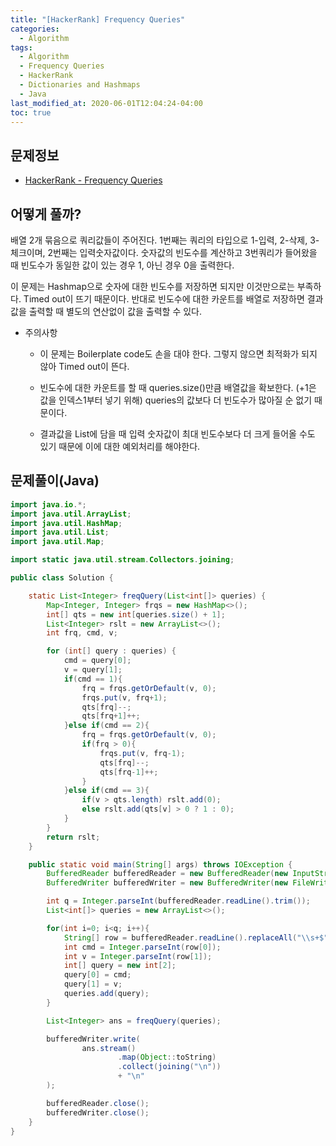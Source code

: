 ```yaml
---
title: "[HackerRank] Frequency Queries"
categories: 
  - Algorithm
tags:
  - Algorithm
  - Frequency Queries
  - HackerRank
  - Dictionaries and Hashmaps
  - Java
last_modified_at: 2020-06-01T12:04:24-04:00
toc: true
---
```

문제정보
-
- [HackerRank - Frequency Queries](https://www.hackerrank.com/challenges/frequency-queries/problem)

어떻게 풀까?
-
배열 2개 묶음으로 쿼리값들이 주어진다. 1번째는 쿼리의 타입으로 1-입력, 2-삭제, 3-체크이며, 2번째는 입력숫자값이다. 숫자값의 빈도수를 계산하고 3번쿼리가 들어왔을 때 빈도수가 동일한 값이 있는 경우 1, 아닌 경우 0을 출력한다.

이 문제는 Hashmap으로 숫자에 대한 빈도수를 저장하면 되지만 이것만으로는 부족하다. Timed out이 뜨기 때문이다. 반대로 빈도수에 대한 카운트를 배열로 저장하면 결과값을 출력할 때 별도의 연산없이 값을 출력할 수 있다.

- 주의사항
    - 이 문제는 Boilerplate code도 손을 대야 한다. 그렇지 않으면 최적화가 되지 않아 Timed out이 뜬다.

    - 빈도수에 대한 카운트를 할 때 queries.size()만큼 배열값을 확보한다. (+1은 값을 인덱스1부터 넣기 위해) queries의 값보다 더 빈도수가 많아질 순 없기 때문이다.

    - 결과값을 List에 담을 때 입력 숫자값이 최대 빈도수보다 더 크게 들어올 수도 있기 때문에 이에 대한 예외처리를 해야한다.


문제풀이(Java)
-
~~~java
import java.io.*;
import java.util.ArrayList;
import java.util.HashMap;
import java.util.List;
import java.util.Map;

import static java.util.stream.Collectors.joining;

public class Solution {

    static List<Integer> freqQuery(List<int[]> queries) {
        Map<Integer, Integer> frqs = new HashMap<>();
        int[] qts = new int[queries.size() + 1];
        List<Integer> rslt = new ArrayList<>();
        int frq, cmd, v;

        for (int[] query : queries) {
            cmd = query[0];
            v = query[1];
            if(cmd == 1){
                frq = frqs.getOrDefault(v, 0);
                frqs.put(v, frq+1);
                qts[frq]--;
                qts[frq+1]++;
            }else if(cmd == 2){
                frq = frqs.getOrDefault(v, 0);
                if(frq > 0){
                    frqs.put(v, frq-1);
                    qts[frq]--;
                    qts[frq-1]++;
                }
            }else if(cmd == 3){
                if(v > qts.length) rslt.add(0);
                else rslt.add(qts[v] > 0 ? 1 : 0);
            }
        }
        return rslt;
    }

    public static void main(String[] args) throws IOException {
        BufferedReader bufferedReader = new BufferedReader(new InputStreamReader(System.in));
        BufferedWriter bufferedWriter = new BufferedWriter(new FileWriter(System.getenv("OUTPUT_PATH")));

        int q = Integer.parseInt(bufferedReader.readLine().trim());
        List<int[]> queries = new ArrayList<>();

        for(int i=0; i<q; i++){
            String[] row = bufferedReader.readLine().replaceAll("\\s+$", "").split(" ");
            int cmd = Integer.parseInt(row[0]);
            int v = Integer.parseInt(row[1]);
            int[] query = new int[2];
            query[0] = cmd;
            query[1] = v;
            queries.add(query);
        }

        List<Integer> ans = freqQuery(queries);

        bufferedWriter.write(
                ans.stream()
                        .map(Object::toString)
                        .collect(joining("\n"))
                        + "\n"
        );

        bufferedReader.close();
        bufferedWriter.close();
    }
}
~~~
